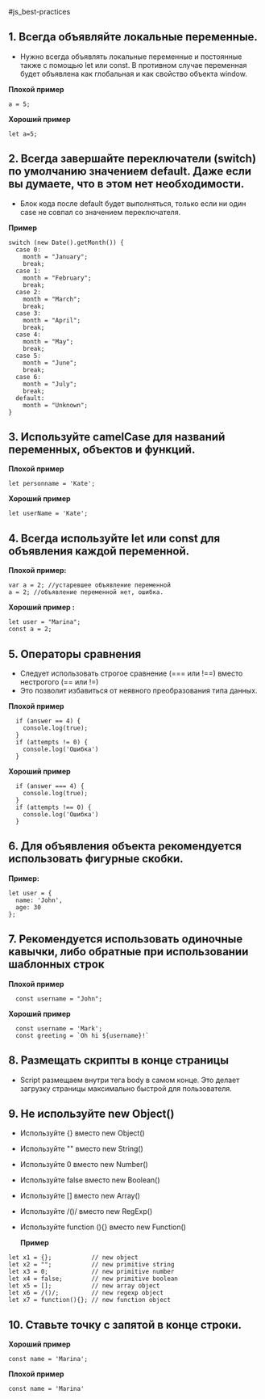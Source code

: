 #js_best-practices

## 1. Всегда объявляйте локальные переменные.

- Нужно всегда объявлять локальные переменные и постоянные также с помощью let или const. В противном случае переменная будет объявлена как глобальная и как свойство объекта window.

**Плохой пример**

```
a = 5;
```

**Хороший пример**

```
let a=5;
```
## 2. Всегда завершайте переключатели (switch) по умолчанию значением default. Даже если вы думаете, что в этом нет необходимости.

- Блок кода после default будет выполняться, только если ни один case не совпал со значением переключателя.

**Пример**

```
switch (new Date().getMonth()) {
  case 0:
    month = "January";
    break;
  case 1:
    month = "February";
    break;
  case 2:
    month = "March";
    break;
  case 3:
    month = "April";
    break;
  case 4:
    month = "May";
    break;
  case 5:
    month = "June";
    break;
  case 6:
    month = "July";
    break;
  default:
    month = "Unknown";
}
```

## 3. Используйте camelCase для названий переменных, объектов и функций.

**Плохой пример**

```
let personname = 'Kate';
```

**Хороший пример**

```
let userName = 'Kate';
```

## 4. Всегда используйте let или const для объявления каждой переменной.

 **Плохой пример:**
 ```
var a = 2; //устаревшее объявление переменной
a = 2; //объявление переменной нет, ошибка.
 ```

 **Хороший пример :**
 ```
 let user = "Marina";
 const a = 2;
 ```

## 5. Операторы сравнения

- Следует использовать строгое сравнение (=== или !==) вместо нестрогого (== или !=)
- Это позволит избавиться от неявного преобразования типа данных.

**Плохой пример**

```
  if (answer == 4) {
    console.log(true);
  }
  if (attempts != 0) {
    console.log('Ошибка')
  }
```

**Хороший пример**

```
  if (answer === 4) {
    console.log(true);
  }
  if (attempts !== 0) {
    console.log('Ошибка')
  }
  ```
## 6. Для объявления объекта рекомендуется использовать фигурные скобки.

**Пример:**

```
let user = {      
  name: 'John',  
  age: 30        
};
```
## 7. Рекомендуется использовать одиночные кавычки, либо обратные при использовании шаблонных строк


**Плохой пример**

```
  const username = "John";
```

**Хороший пример**

```
  const username = 'Mark';
  const greeting = `Oh hi ${username}!`
```

## 8. Размещать скрипты в конце страницы

- Script размещаем внутри тега body в самом конце. Это делает загрузку страницы максимально быстрой для пользователя.

## 9. Не используйте new Object()
- Используйте {} вместо new Object()
- Используйте "" вместо new String()
- Используйте 0 вместо new Number()
- Используйте false вместо new Boolean()
- Используйте [] вместо new Array()
- Используйте /()/ вместо new RegExp()
- Используйте function (){} вместо new Function()

  **Пример**

```
let x1 = {};           // new object
let x2 = "";           // new primitive string
let x3 = 0;            // new primitive number
let x4 = false;        // new primitive boolean
let x5 = [];           // new array object
let x6 = /()/;         // new regexp object
let x7 = function(){}; // new function object
```

## 10. Ставьте точку с запятой в конце строки.

**Хороший пример**

```
const name = 'Marina';
```

**Плохой пример**

```
const name = 'Marina'
```
